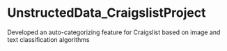 # UnstructedData_CraigslistProject
Developed an auto-categorizing feature for Craigslist based on image and text classification algorithms 
